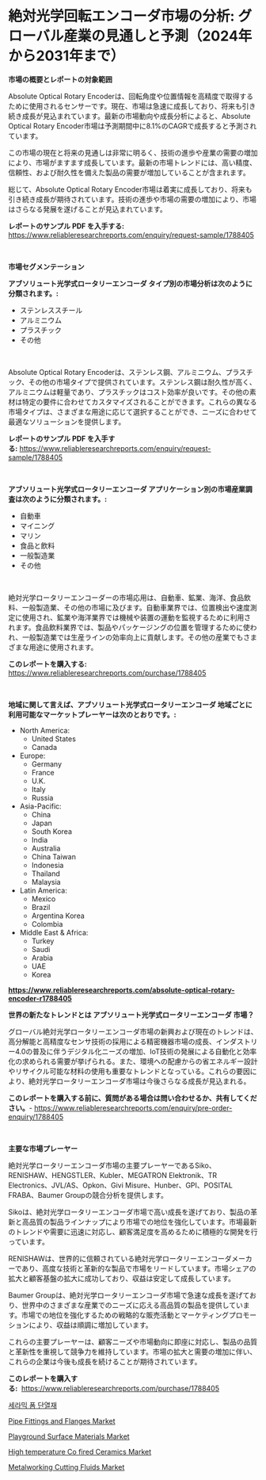 <p><h1>絶対光学回転エンコーダ市場の分析: グローバル産業の見通しと予測（2024年から2031年まで）</h1></p><p><strong>市場の概要とレポートの対象範囲</strong></p>
<p><p>Absolute Optical Rotary Encoderは、回転角度や位置情報を高精度で取得するために使用されるセンサーです。現在、市場は急速に成長しており、将来も引き続き成長が見込まれています。最新の市場動向や成長分析によると、Absolute Optical Rotary Encoder市場は予測期間中に8.1%のCAGRで成長すると予測されています。</p><p>この市場の現在と将来の見通しは非常に明るく、技術の進歩や産業の需要の増加により、市場がますます成長しています。最新の市場トレンドには、高い精度、信頼性、および耐久性を備えた製品の需要が増加していることが含まれます。</p><p>総じて、Absolute Optical Rotary Encoder市場は着実に成長しており、将来も引き続き成長が期待されています。技術の進歩や市場の需要の増加により、市場はさらなる発展を遂げることが見込まれています。</p></p>
<p><strong>レポートのサンプル PDF を入手する:</strong> <a href="https://www.reliableresearchreports.com/enquiry/request-sample/1788405">https://www.reliableresearchreports.com/enquiry/request-sample/1788405</a></p>
<p>&nbsp;</p>
<p><strong>市場セグメンテーション</strong></p>
<p><strong>アブソリュート光学式ロータリーエンコーダ タイプ別の市場分析は次のように分類されます。:</strong></p>
<p><ul><li>ステンレススチール</li><li>アルミニウム</li><li>プラスチック</li><li>その他</li></ul></p>
<p>&nbsp;</p>
<p><p>Absolute Optical Rotary Encoderは、ステンレス鋼、アルミニウム、プラスチック、その他の市場タイプで提供されています。ステンレス鋼は耐久性が高く、アルミニウムは軽量であり、プラスチックはコスト効率が良いです。その他の素材は特定の要件に合わせてカスタマイズされることができます。これらの異なる市場タイプは、さまざまな用途に応じて選択することができ、ニーズに合わせて最適なソリューションを提供します。</p></p>
<p><strong>レポートのサンプル PDF を入手する:</strong>&nbsp;<a href="https://www.reliableresearchreports.com/enquiry/request-sample/1788405">https://www.reliableresearchreports.com/enquiry/request-sample/1788405</a></p>
<p>&nbsp;</p>
<p><strong> アブソリュート光学式ロータリーエンコーダ アプリケーション別の市場産業調査は次のように分類されます。:</strong></p>
<p><ul><li>自動車</li><li>マイニング</li><li>マリン</li><li>食品と飲料</li><li>一般製造業</li><li>その他</li></ul></p>
<p>&nbsp;</p>
<p><p>絶対光学ロータリーエンコーダーの市場応用は、自動車、鉱業、海洋、食品飲料、一般製造業、その他の市場に及びます。自動車業界では、位置検出や速度測定に使用され、鉱業や海洋業界では機械や装置の運動を監視するために利用されます。食品飲料業界では、製品やパッケージングの位置を管理するために使われ、一般製造業では生産ラインの効率向上に貢献します。その他の産業でもさまざまな用途に使用されます。</p></p>
<p><strong>このレポートを購入する:</strong>&nbsp; <a href="https://www.reliableresearchreports.com/purchase/1788405">https://www.reliableresearchreports.com/purchase/1788405</a></p>
<p>&nbsp;</p>
<p><strong>地域に関して言えば、アブソリュート光学式ロータリーエンコーダ 地域ごとに利用可能なマーケットプレーヤーは次のとおりです。:</strong></p>
<p><ul>
    <li>
        North America:
        <ul>
            <li>United States</li>
            <li>Canada</li>
        </ul>
    </li>
    <li>
        Europe:
        <ul>
            <li>Germany</li>
            <li>France</li>
            <li>U.K.</li>
            <li>Italy</li>
            <li>Russia</li>
        </ul>
    </li>
    <li>
        Asia-Pacific:
        <ul>
            <li>China</li>
            <li>Japan</li>
            <li>South Korea</li>
            <li>India</li>
            <li>Australia</li>
            <li>China Taiwan</li>
            <li>Indonesia</li>
            <li>Thailand</li>
            <li>Malaysia</li>
        </ul>
    </li>
    <li>
        Latin America:
        <ul>
            <li>Mexico</li>
            <li>Brazil</li>
            <li>Argentina Korea</li>
            <li>Colombia</li>
        </ul>
    </li>
    <li>
        Middle East & Africa:
        <ul>
            <li>Turkey</li>
            <li>Saudi</li>
            <li>Arabia</li>
            <li>UAE</li>
            <li>Korea</li>
        </ul>
    </li>
    </ul></p>
<p><strong><a href="https://www.reliableresearchreports.com/absolute-optical-rotary-encoder-r1788405">https://www.reliableresearchreports.com/absolute-optical-rotary-encoder-r1788405</a></strong>&nbsp;</p>
<p><strong>世界の新たなトレンドとは アブソリュート光学式ロータリーエンコーダ 市場？</strong></p>
<p><p>グローバル絶対光学ロータリーエンコーダ市場の新興および現在のトレンドは、高分解能と高精度なセンサ技術の採用による精密機器市場の成長、インダストリー4.0の普及に伴うデジタル化ニーズの増加、IoT技術の発展による自動化と効率化の求められる需要が挙げられる。また、環境への配慮からの省エネルギー設計やリサイクル可能な材料の使用も重要なトレンドとなっている。これらの要因により、絶対光学ロータリーエンコーダ市場は今後さらなる成長が見込まれる。</p></p>
<p><strong>このレポートを購入する前に、質問がある場合は問い合わせるか、共有してください。</strong>- <a href="https://www.reliableresearchreports.com/enquiry/pre-order-enquiry/1788405">https://www.reliableresearchreports.com/enquiry/pre-order-enquiry/1788405</a></p>
<p>&nbsp;</p>
<p><strong>主要な市場プレーヤー</strong></p>
<p><p>絶対光学ロータリーエンコーダ市場の主要プレーヤーであるSiko、RENISHAW、HENGSTLER、Kubler、MEGATRON Elektronik、TR Electronics、JVL/AS、Opkon、Givi Misure、Hunber、GPI、POSITAL FRABA、Baumer Groupの競合分析を提供します。</p><p>Sikoは、絶対光学ロータリーエンコーダ市場で高い成長を遂げており、製品の革新と高品質の製品ラインナップにより市場での地位を強化しています。市場最新のトレンドや需要に迅速に対応し、顧客満足度を高めるために積極的な開発を行っています。</p><p>RENISHAWは、世界的に信頼されている絶対光学ロータリーエンコーダメーカーであり、高度な技術と革新的な製品で市場をリードしています。市場シェアの拡大と顧客基盤の拡大に成功しており、収益は安定して成長しています。</p><p>Baumer Groupは、絶対光学ロータリーエンコーダ市場で急速な成長を遂げており、世界中のさまざまな産業でのニーズに応える高品質の製品を提供しています。市場での地位を強化するための戦略的な販売活動とマーケティングプロモーションにより、収益は順調に増加しています。</p><p>これらの主要プレーヤーは、顧客ニーズや市場動向に即座に対応し、製品の品質と革新性を重視して競争力を維持しています。市場の拡大と需要の増加に伴い、これらの企業は今後も成長を続けることが期待されています。</p></p>
<p><strong>このレポートを購入する:</strong>&nbsp;&nbsp;<a href="https://www.reliableresearchreports.com/purchase/1788405">https://www.reliableresearchreports.com/purchase/1788405</a></p>
<p><p><a href="https://github.com/vs10l4sfg5c/Market-Research-Report-List-1/blob/main/688810124083.md">세라믹 폼 단열재</a></p><p><a href="https://issuu.com/reportprime-2/docs/pipe-fittings-and-flanges-market-size-2030.pptx">Pipe Fittings and Flanges Market</a></p><p><a href="https://issuu.com/reportprime-2/docs/playground-surface-materials-market-size-2030.pptx">Playground Surface Materials Market</a></p><p><a href="https://gamy-alyssum-396.notion.site/High-temperature-Co-fired-Ceramics-Market-Competitive-Analysis-Market-Trends-and-Forecast-to-2031-f1d71225bbe14792a4a43909ba37e2dc">High temperature Co fired Ceramics Market</a></p><p><a href="https://www.linkedin.com/pulse/global-metalworking-cutting-fluids-market-size-trends-insights-5ucqf?trackingId=A6lF52uaDE6jGhAlbMKIlw%3D%3D">Metalworking Cutting Fluids Market</a></p></p>